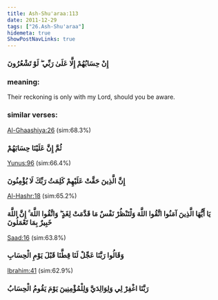 ```yaml
---
title: Ash-Shu'araa:113
date: 2011-12-29
tags: ["26.Ash-Shu'araa"]
hidemeta: true 
ShowPostNavLinks: true 
---
```

### إِنْ حِسَابُهُمْ إِلَّا عَلَىٰ رَبِّي ۖ لَوْ تَشْعُرُونَ
### meaning: 
Their reckoning is only with my Lord, should you be aware.
### similar verses: 

[Al-Ghaashiya:26](/88/26) (sim:68.3%)

### ثُمَّ إِنَّ عَلَيْنَا حِسَابَهُمْ

[Yunus:96](/10/96) (sim:66.4%)

### إِنَّ الَّذِينَ حَقَّتْ عَلَيْهِمْ كَلِمَتُ رَبِّكَ لَا يُؤْمِنُونَ

[Al-Hashr:18](/59/18) (sim:65.2%)

### يَا أَيُّهَا الَّذِينَ آمَنُوا اتَّقُوا اللَّهَ وَلْتَنْظُرْ نَفْسٌ مَا قَدَّمَتْ لِغَدٍ ۖ وَاتَّقُوا اللَّهَ ۚ إِنَّ اللَّهَ خَبِيرٌ بِمَا تَعْمَلُونَ

[Saad:16](/38/16) (sim:63.8%)

### وَقَالُوا رَبَّنَا عَجِّلْ لَنَا قِطَّنَا قَبْلَ يَوْمِ الْحِسَابِ

[Ibrahim:41](/14/41) (sim:62.9%)

### رَبَّنَا اغْفِرْ لِي وَلِوَالِدَيَّ وَلِلْمُؤْمِنِينَ يَوْمَ يَقُومُ الْحِسَابُ
